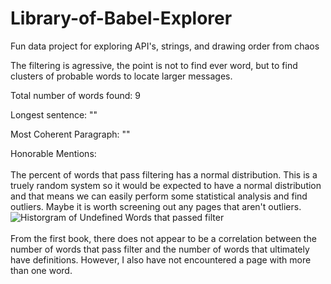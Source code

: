 # Library-of-Babel-Explorer
Fun data project for exploring API's, strings, and drawing order from chaos 

The filtering is agressive, the point is not to find ever word, but to find clusters of probable words to locate larger messages.

Total number of words found: 9

Longest sentence: ""

Most Coherent Paragraph: ""

Honorable Mentions:
<br><br>
The percent of words that pass filtering has a normal distribution. This is a truely random system so it would be expected to have a normal distribution
and that means we can easily perform some statistical analysis and find outliers. Maybe it is worth screening out any pages that aren't outliers. 
<br>
![Historgram of Undefined Words that passed filter](https://github.com/zoneofdangerclose/Library-of-Babel-Explorer/assets/148597567/90c9c289-661d-421e-bf46-d65b85c56493)
<br><br>
From the first book, there does not appear to be a correlation between the number of words that pass filter and the number of words that ultimately have definitions. However, I also have not encountered a page with more than one word.
